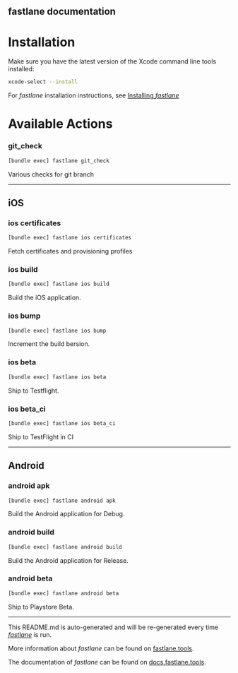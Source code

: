 fastlane documentation
----

# Installation

Make sure you have the latest version of the Xcode command line tools installed:

```sh
xcode-select --install
```

For _fastlane_ installation instructions, see [Installing _fastlane_](https://docs.fastlane.tools/#installing-fastlane)

# Available Actions

### git_check

```sh
[bundle exec] fastlane git_check
```

Various checks for git branch

----


## iOS

### ios certificates

```sh
[bundle exec] fastlane ios certificates
```

Fetch certificates and provisioning profiles

### ios build

```sh
[bundle exec] fastlane ios build
```

Build the iOS application.

### ios bump

```sh
[bundle exec] fastlane ios bump
```

Increment the build bersion.

### ios beta

```sh
[bundle exec] fastlane ios beta
```

Ship to Testflight.

### ios beta_ci

```sh
[bundle exec] fastlane ios beta_ci
```

Ship to TestFlight in CI

----


## Android

### android apk

```sh
[bundle exec] fastlane android apk
```

Build the Android application for Debug.

### android build

```sh
[bundle exec] fastlane android build
```

Build the Android application for Release.

### android beta

```sh
[bundle exec] fastlane android beta
```

Ship to Playstore Beta.

----

This README.md is auto-generated and will be re-generated every time [_fastlane_](https://fastlane.tools) is run.

More information about _fastlane_ can be found on [fastlane.tools](https://fastlane.tools).

The documentation of _fastlane_ can be found on [docs.fastlane.tools](https://docs.fastlane.tools).
